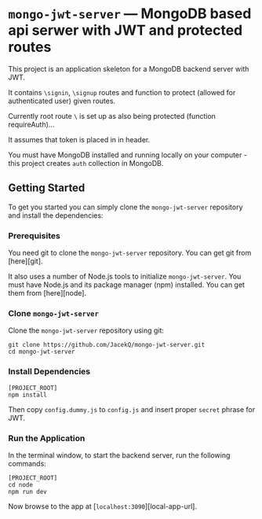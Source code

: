 # `mongo-jwt-server` — MongoDB based api serwer with JWT and protected routes

This project is an application skeleton for a MongoDB backend server with JWT. 

It contains `\signin`, `\signup` routes and function to protect (allowed for authenticated user) given routes.

Currently root route `\` is set up as also being protected (function requireAuth)...

It assumes that token is placed in in header.

You must have MongoDB installed and running locally on your computer - this project creates `auth` collection in MongoDB.

## Getting Started

To get you started you can simply clone the `mongo-jwt-server` repository and install the dependencies:

### Prerequisites

You need git to clone the `mongo-jwt-server` repository. You can get git from [here][git].

It also uses a number of Node.js tools to initialize `mongo-jwt-server`. You must have Node.js
and its package manager (npm) installed. You can get them from [here][node].

### Clone `mongo-jwt-server`

Clone the `mongo-jwt-server` repository using git:

```
git clone https://github.com/JacekQ/mongo-jwt-server.git
cd mongo-jwt-server
```

### Install Dependencies

```
[PROJECT_ROOT]
npm install
```

Then copy `config.dummy.js` to `config.js` and insert proper `secret` phrase for JWT.

### Run the Application

In the terminal window, to start the backend server, run the following commands:

```
[PROJECT_ROOT]
cd node
npm run dev
```

Now browse to the app at [`localhost:3090`][local-app-url].

